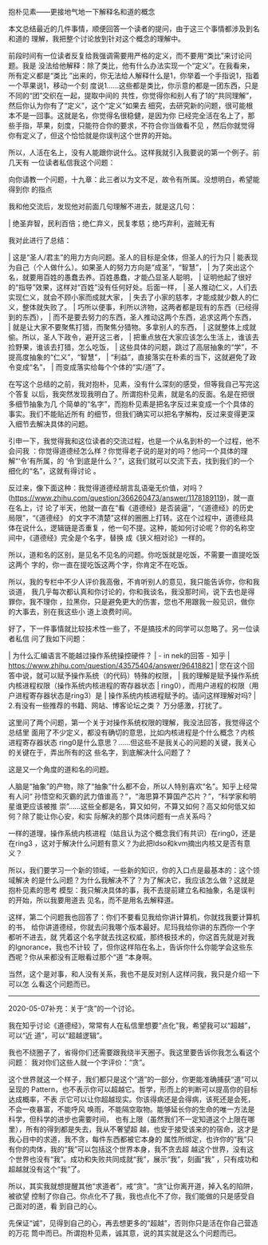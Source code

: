 抱朴见素——更接地气地一下解释名和道的概念

本文总结最近的几件事情，顺便回答一个读者的提问，由于这三个事情都涉及到名和道的
理解，我把整个讨论放到针对这个概念的理解中。

前段时间有一位读者反复给我强调需要用严格的定义，而不要用“类比”来讨论问题。我是
没法给他解释：除了类比，他有什么办法实现一个“定义”。在我看来，所有定义都是“类比
”出来的，你无法给人解释什么是1，你举着一个手指说1，指着一个苹果说1，移动一个刻
度说1……这些都是类比，你示意的都是一团东西，只是不同的“团”交织在一起，提取中间的
共性，你觉得你和别人有了1的“共同理解”，然后你认为你有了“定义”，这个“定义”如果去
细究，去研究新的问题，很可能根本不是一回事。这就是名，你觉得名很稳健，是因为你
已经完全活在名上了，那些手指，苹果，刻度，只能符合你的要求，不符合你当做看不见
，然后你就觉得你有定义了，但这个恰恰就是你误判这个世界的开始。

所以，人活在名上，没有人能跟你说什么。这样我就引入我要说的第一个例子。前几天有
一位读者私信我这个问题：

向你请教一个问题，十九章：此三者以为文不足，故令有所属。没想明白，希望能得到你
的指点

我和他交流后，发现他对前面几句理解不进去，就是这几句：

  | 绝圣弃智，民利百倍；绝仁弃义，民复孝慈；绝巧弃利，盗贼无有

我对此进行了总结：

  | 这是“圣人/君主”的用力方向问题。圣人的目标是全体，但圣人的行为只
  | 能表现为自己（个人做什么）。如果圣人的努力方向是“成圣”，“智慧”，
  | 为了突出这个名，就要用百姓的愚蠢去养。百姓愚蠢，才能凸显圣人聪明，
  | 证明他起了很好的“指导”效果，这样对“百姓”没有任何好处。后面一样，
  | 圣人推动仁义，人们去实现仁义，就会不顾小家而成就大家，
  | 失去了小家的慈孝，才能成就少数人的仁义，整体就失败了。
  | 巧所以便事，利所以济物，这两者都是现有的东西（已经得到的东西），
  | 而不是要去努力的东西，圣人推动这两个东西，追求这两个东西，
  | 就是让大家不要聚焦打猎，而聚焦分猎物。多拿别人的东西，
  | 这就整体上成就偷。所以，圣人下政令，避开这三者，
  | 把重点放在大家应该怎么生活上，谁该去捡野果，谁该去打猎，怎么吃饭，
  | 这些具体的问题，跳过了高层抽象的“学”，不提高度抽象的“仁义”，“智慧”，
  | “利益”，直接落实在朴素的当下，这就避免了政令变成“名”，
  | 而变成落实给每个个体的“实/道”了。

在写这个总结的之前，我对抱朴，见素，没有什么深刻的感受，但等我自己写完这个答复
以后，我突然发现我明白了。所谓抱朴见素，就是名的反面。名是在把很多细节抽象为几
个简单的“名字”，而抱朴见素是把名字反过来变成一个个具体的事实。我们不能贴近所有
的细节，但我们确实可以把名字解构，反过来变得更深入细节去解决具体的问题。

引申一下，我觉得我和这位读者的交流过程，也是一个从名到朴的一个过程，他不会问我
：你觉得道德经怎么样？你觉得老子说的是对的吗？他问一个具体的理解“‘令’有所属，的
‘令’到底是什么？”，这我们就可以交流下去，找到我们的一个细化的“名”，这就有得讨论
。

反过来，像下面这种：我觉得道德经胡言乱语毫无价值，对吗？
(https://www.zhihu.com/question/366260473/answer/1178189119)，就一直在名上，讨
论了半天，他就一直在“看《道德经》是否装逼”，“《道德经》的历史局限”，“《道德经》
的文字不清楚”这样的圈圈上打转。这在个过程中，道德经具体在说什么，逻辑链是否重复
，他一句不提。这种，能如何讨论呢？你的名称空间中，《道德经》完全是个名字，替换
成《狭义相对论》一样的。

所以，道和名的区别，是见名不见名的问题。你吃饭就是吃饭，不需要一直提吃饭这两个
字的，你一直在提吃饭这两个字，你肯定不在吃饭。

所以，我的专栏中不少人评价我高傲，不肯听别人的意见，我只能告诉你，你和我谈道，
我几乎每次都认真和你讨论的，你和我谈名，我没那时间，说下去也是得罪你，我不理你
，拉黑你，只是避免更大的伤害，您也不用跟我一般见识，做你的大事去，别在我这些小
道上浪费时间。

好了，下一件事情就比较技术性一些了，不是搞技术的同学可以忽略了。另一位读者私信
问了我如下问题：

  | 为什么汇编语言不能越过操作系统操控硬件？ 
  | - in nek的回答 - 知乎
  | https://www.zhihu.com/question/43575404/answer/96418821
  | 您在这个回答中说，就可以赋予操作系统（的代码）特殊的权限，
  | 我的理解是赋予操作系统内核进程权限（操作系统内核进程的寄存器状态
  | ring0），而用户进程的权限（用户进程寄存器状态是ring3）是
  | 操作系统内核进程赋予的。请问这样理解对吗? 
  | 2.有没有一些推荐的书籍、网站、博客论坛之类？ 万分感激，打扰了。

这里问了两个问题，第一个关于对操作系统权限的理解，我没法回答，我觉得这个总结里
面用了不少定义，都没有确切的意思，比如内核进程是个什么概念？内核进程寄存器状态
ring0是什么意思？……但这些不是我关心的问题的关键，我关心的关键在于，弄出所有的这
些名字，到底解决什么问题了？

这是又一个角度的道和名的问题。

人脑是“抽象”的产物，除了“抽象”什么都不会，所以人特别喜欢“名”。知乎上经常有人问“
孙悟空和灭霸的武力值谁高？”，“海思算不算国产芯片？”，“科学家和明星谁更应该被推
崇”……这些全都是名，算又如何，不算又如何？高又如何低又如何？除了能让你心安，和实
际解决的那个具体问题有一点关系吗？

一样的道理，操作系统内核进程（姑且认为这个概念我们有共识）在ring0，还是在ring3
，这对于解决什么问题有意义？为此把ldso和kvm摘出内核又是否有意义？

所以，我们要学习一个新的领域，一些新的知识，你的入口点是最基本的：这个领域解决
的是什么问题？为什么我解决不了？为了解决它，我应该怎么做？这就是抱朴见素的思考
模型：我只解决具体的事，我不去提前建立名和抽象，名是误判的开始，所以我要用道去
见名，而不是用名去解释道。

这样，第二个问题我也回答了：你们不要看见我给你讲计算机，你就找我要计算机的书，
给你讲道德经，你就去问我哪个版本最好。尼玛我给你讲的东西你一个字都听不进去，就
凭着这个名字就去找这权威，那终极技术的，你这首先就是对我的Ignorance，我也不计较
了，但你这样陷在名上，告诉你什么你能学会这些东西呢？你从来都没有正眼看过那个“道
”本身啊。

当然，这个是对事，和人没有关系，我也不是反对别人这样问我，我只是介绍一下可以怎
么看这个问题而已。

--------------------

2020-05-07补充：关于“贪”的一个讨论。

我在知乎讨论《道德经》，常常有人在私信里想要“点化”我，希望我可以“超越”，可以“近
道”，可以“超越逻辑”。

我也不绕圈子了，省得你们还需要跟我绕半天圈子。我这里要告诉你我怎么看这个问题：
我对你们这些人就一个字评价：“贪”。

这个世界就这一个样子，我们都只是这个“道”的一部分，你更能准确捕获“道”可以呈现的
Pattern，也不表示你可以超越它。哲学，形而上的判断可以提高你的目标达成概率，不表
示它可以让你超越现实。你该得病还是会得病，该死还是会死，不会一夜暴富，不能呼风
唤雨，不能隔空取物。能够延长你的生命的唯一方法是科学，但科学的进步也需要时间，
也有上限（虽然我们不一定知道这个上限在哪里），所有的得到都是失去，我从不奢望超
越，也安于接受该来的的宿命，这才是我心目中的求道，我不贪，每件东西都被它本身的
属性所绑定，也许你的“我”只有你的肉体，我的“我”可以包括这个世界本身，我不贪去超
越这个世界，没有这个世界也没有“我”。成功和失败共同成就“我”，展示“我”，刻画“我”
，只有成功和超越就没有这个“我”了。

所以，其实我就想提醒其他“求道者”，戒“贪”。“贪”让你离开道，掉入名的陷阱，被欲望
控制了你自己。你点化不了我，我也点化不了你，我们能做的只是感受自己面对的道，看
到自己的心。

先保证“诚”，见得到自己的心，再去想更多的“超越”，否则你只是活在你自己营造的万花
筒中而已。所谓抱朴见素，诚其意，说的其实就是这么个问题而已。
